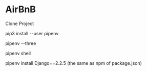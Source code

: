 # AirBnB
Clone Project


pip3 install --user pipenv

pipenv --three

pipenv shell

pipenv install Django==2.2.5 (the same as npm of package.json)
